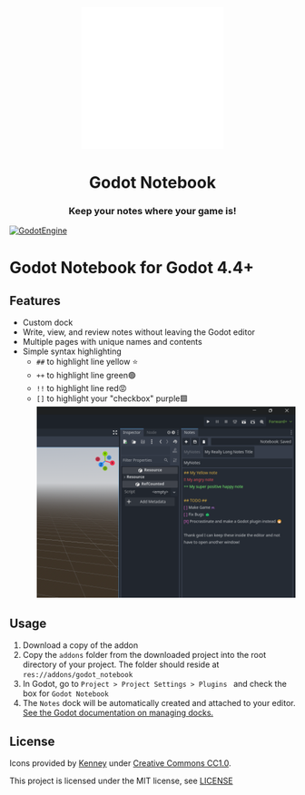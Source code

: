 <p align="center">
  	<img src="icon.png" />
  	<h1 align="center"> Godot Notebook</h1>
	<h3 align="center"> Keep your notes where your game is!</h3>
</p>


[![GodotEngine](https://img.shields.io/badge/-Godot%204-250a78?style=flat&logo=godotengine&logoColor=white&labelColor=250a78)](https://godotengine.org/)


# Godot Notebook for Godot 4.4+
## Features
- Custom dock
- Write, view, and review notes without leaving the Godot editor
- Multiple pages with unique names and contents
- Simple syntax highlighting
	- ``##`` to highlight line yellow ⭐
	- ``++`` to highlight line green🟢
	- ``!!`` to highlight line red😡
	- ``[]`` to highlight your "checkbox" purple🟪
![Godot Notebook Screenshot](./capture.png)


## Usage

1. Download a copy of the addon
2. Copy the ``addons`` folder from the downloaded project into the root directory of your project. The folder should reside at ``res://addons/godot_notebook``
3. In Godot, go to ``Project > Project Settings > Plugins `` and check the box for ``Godot Notebook``
4. The ``Notes`` dock will be automatically created and attached to your editor. 
[See the Godot documentation on managing docks.](https://docs.godotengine.org/en/stable/tutorials/editor/customizing_editor.html)

## License

Icons provided by [Kenney](https://kenney.nl/) under [Creative Commons CC1.0](https://creativecommons.org/publicdomain/zero/1.0/).

This project is licensed under the MIT license, see [LICENSE](LICENSE)
